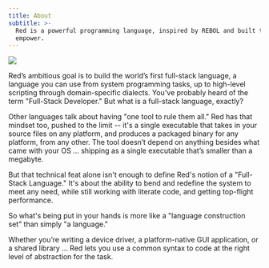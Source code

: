 ```yaml
---
title: About
subtitle: >-
  Red is a powerful programming language, inspired by REBOL and built to
  empower.
---
```

![](/images/sampleheader.jpg)

Red’s ambitious goal is to build the world’s first full-stack language, a language you can use from system programming tasks, up to high-level scripting through domain-specific dialects. You've probably heard of the term "Full-Stack Developer." But what is a full-stack language, exactly?

Other languages talk about having "one tool to rule them all." Red has that mindset too, pushed to the limit -- it's a single executable that takes in your source files on any platform, and produces a packaged binary for any platform, from any other. The tool doesn’t depend on anything besides what came with your OS ... shipping as a single executable that’s smaller than a megabyte.

But that technical feat alone isn't enough to define Red's notion of a "Full-Stack Language." It's about the ability to bend and redefine the system to meet any need, while still working with literate code, and getting top-flight performance.  

So what's being put in your hands is more like a "language construction set" than simply "a language." 

Whether you’re writing a device driver, a platform-native GUI application, or a shared library ... Red lets you use a common syntax to code at the right level of abstraction for the task.
